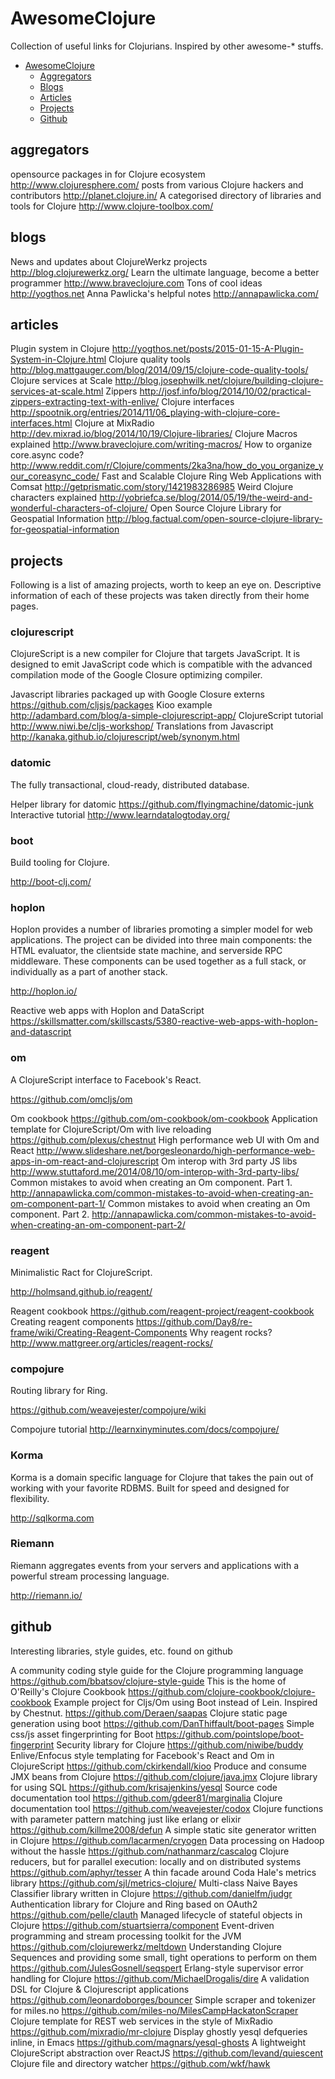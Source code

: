 # AwesomeClojure
Collection of useful links for Clojurians.  Inspired by other awesome-* stuffs.

- [AwesomeClojure](#AwesomeClojure)
  - [Aggregators](#aggregators)
  - [Blogs](#blogs)
  - [Articles](#articles)
  - [Projects](#projects)
  - [Github](#github)

## aggregators

opensource packages in for Clojure ecosystem http://www.clojuresphere.com/
posts from various Clojure hackers and contributors http://planet.clojure.in/
A categorised directory of libraries and tools for Clojure http://www.clojure-toolbox.com/

## blogs

News and updates about ClojureWerkz projects http://blog.clojurewerkz.org/
Learn the ultimate language, become a better programmer http://www.braveclojure.com
Tons of cool ideas http://yogthos.net
Anna Pawlicka's helpful notes http://annapawlicka.com/

## articles

Plugin system in Clojure http://yogthos.net/posts/2015-01-15-A-Plugin-System-in-Clojure.html
Clojure quality tools http://blog.mattgauger.com/blog/2014/09/15/clojure-code-quality-tools/
Clojure services at Scale http://blog.josephwilk.net/clojure/building-clojure-services-at-scale.html
Zippers http://josf.info/blog/2014/10/02/practical-zippers-extracting-text-with-enlive/
Clojure interfaces http://spootnik.org/entries/2014/11/06_playing-with-clojure-core-interfaces.html
Clojure at MixRadio http://dev.mixrad.io/blog/2014/10/19/Clojure-libraries/
Clojure Macros explained http://www.braveclojure.com/writing-macros/
How to organize core.async code? http://www.reddit.com/r/Clojure/comments/2ka3na/how_do_you_organize_your_coreasync_code/
Fast and Scalable Clojure Ring Web Applications with Comsat http://getprismatic.com/story/1421983286985
Weird Clojure characters explained http://yobriefca.se/blog/2014/05/19/the-weird-and-wonderful-characters-of-clojure/
Open Source Clojure Library for Geospatial Information http://blog.factual.com/open-source-clojure-library-for-geospatial-information

## projects

Following is a list of amazing projects, worth to keep an eye on. Descriptive information of each of these projects was taken directly from their home pages.

### clojurescript

ClojureScript is a new compiler for Clojure that targets JavaScript. It is designed to emit JavaScript code which is compatible with the advanced compilation mode of the Google Closure optimizing compiler.

Javascript libraries packaged up with Google Closure externs https://github.com/cljsjs/packages
Kioo example http://adambard.com/blog/a-simple-clojurescript-app/
ClojureScript tutorial http://www.niwi.be/cljs-workshop/
Translations from Javascript http://kanaka.github.io/clojurescript/web/synonym.html

### datomic

The fully transactional, cloud-ready, distributed database.

Helper library for datomic https://github.com/flyingmachine/datomic-junk
Interactive tutorial http://www.learndatalogtoday.org/

### boot

Build tooling for Clojure.

http://boot-clj.com/

### hoplon

Hoplon provides a number of libraries promoting a simpler model for web applications. The project can be divided into three main components: the HTML evaluator, the clientside state machine, and serverside RPC middleware. These components can be used together as a full stack, or individually as a part of another stack.

http://hoplon.io/

Reactive web apps with Hoplon and DataScript https://skillsmatter.com/skillscasts/5380-reactive-web-apps-with-hoplon-and-datascript

### om

A ClojureScript interface to Facebook's React.

https://github.com/omcljs/om

Om cookbook https://github.com/om-cookbook/om-cookbook
Application template for ClojureScript/Om with live reloading https://github.com/plexus/chestnut
High performance web UI with Om and React http://www.slideshare.net/borgesleonardo/high-performance-web-apps-in-om-react-and-clojurescript
Om interop with 3rd party JS libs http://www.stuttaford.me/2014/08/10/om-interop-with-3rd-party-libs/
Common mistakes to avoid when creating an Om component. Part 1. http://annapawlicka.com/common-mistakes-to-avoid-when-creating-an-om-component-part-1/
Common mistakes to avoid when creating an Om component. Part 2. http://annapawlicka.com/common-mistakes-to-avoid-when-creating-an-om-component-part-2/

### reagent

Minimalistic Ract for ClojureScript.

http://holmsand.github.io/reagent/

Reagent cookbook https://github.com/reagent-project/reagent-cookbook
Creating reagent components https://github.com/Day8/re-frame/wiki/Creating-Reagent-Components
Why reagent rocks? http://www.mattgreer.org/articles/reagent-rocks/

### compojure

Routing library for Ring.

https://github.com/weavejester/compojure/wiki

Compojure tutorial http://learnxinyminutes.com/docs/compojure/

### Korma

Korma is a domain specific language for Clojure that takes the pain out of working with your favorite RDBMS. Built for speed and designed for flexibility.

http://sqlkorma.com

### Riemann

Riemann aggregates events from your servers and applications with a powerful stream processing language.

http://riemann.io/

## github
Interesting libraries, style guides, etc. found on github

A community coding style guide for the Clojure programming language https://github.com/bbatsov/clojure-style-guide
This is the home of O'Reilly's Clojure Cookbook https://github.com/clojure-cookbook/clojure-cookbook
Example project for Cljs/Om using Boot instead of Lein. Inspired by Chestnut. https://github.com/Deraen/saapas
Clojure static page generation using boot https://github.com/DanThiffault/boot-pages
Simple css/js asset fingerprinting for Boot https://github.com/pointslope/boot-fingerprint
Security library for Clojure https://github.com/niwibe/buddy
Enlive/Enfocus style templating for Facebook's React and Om in ClojureScript https://github.com/ckirkendall/kioo
Produce and consume JMX beans from Clojure https://github.com/clojure/java.jmx
Clojure library for using SQL https://github.com/krisajenkins/yesql
Source code documentation tool https://github.com/gdeer81/marginalia
Clojure documentation tool https://github.com/weavejester/codox
Clojure functions with parameter pattern matching just like erlang or elixir https://github.com/killme2008/defun
A simple static site generator written in Clojure https://github.com/lacarmen/cryogen
Data processing on Hadoop without the hassle https://github.com/nathanmarz/cascalog
Clojure reducers, but for parallel execution: locally and on distributed systems https://github.com/aphyr/tesser
A thin facade around Coda Hale's metrics library https://github.com/sjl/metrics-clojure/
Multi-class Naive Bayes Classifier library written in Clojure https://github.com/danielfm/judgr
Authentication library for Clojure and Ring based on OAuth2 https://github.com/pelle/clauth
Managed lifecycle of stateful objects in Clojure https://github.com/stuartsierra/component
Event-driven programming and stream processing toolkit for the JVM https://github.com/clojurewerkz/meltdown
Understanding Clojure Sequences and providing some small, tight operations to perform on them https://github.com/JulesGosnell/seqspert
Erlang-style supervisor error handling for Clojure https://github.com/MichaelDrogalis/dire
A validation DSL for Clojure & Clojurescript applications https://github.com/leonardoborges/bouncer
Simple scraper and tokenizer for miles.no https://github.com/miles-no/MilesCampHackatonScraper
Clojure template for REST web services in the style of MixRadio https://github.com/mixradio/mr-clojure
Display ghostly yesql defqueries inline, in Emacs https://github.com/magnars/yesql-ghosts
A lightweight ClojureScript abstraction over ReactJS https://github.com/levand/quiescent
Clojure file and directory watcher https://github.com/wkf/hawk
